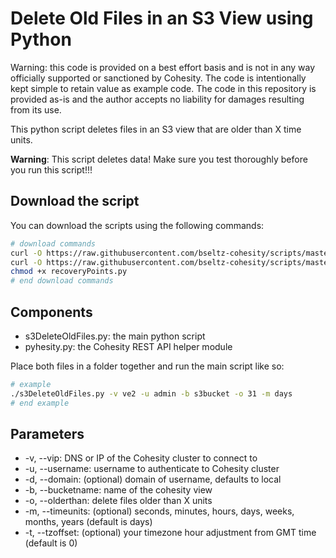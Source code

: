 # Delete Old Files in an S3 View using Python

Warning: this code is provided on a best effort basis and is not in any way officially supported or sanctioned by Cohesity. The code is intentionally kept simple to retain value as example code. The code in this repository is provided as-is and the author accepts no liability for damages resulting from its use.

This python script deletes files in an S3 view that are older than X time units.

**Warning**: This script deletes data! Make sure you test thoroughly before you run this script!!!

## Download the script

You can download the scripts using the following commands:

```bash
# download commands
curl -O https://raw.githubusercontent.com/bseltz-cohesity/scripts/master/python/s3test/s3DeleteOldFiles/s3DeleteOldFiles.py
curl -O https://raw.githubusercontent.com/bseltz-cohesity/scripts/master/python/pyhesity.py
chmod +x recoveryPoints.py
# end download commands
```

## Components

* s3DeleteOldFiles.py: the main python script
* pyhesity.py: the Cohesity REST API helper module

Place both files in a folder together and run the main script like so:

```bash
# example
./s3DeleteOldFiles.py -v ve2 -u admin -b s3bucket -o 31 -m days
# end example
```

## Parameters

* -v, --vip: DNS or IP of the Cohesity cluster to connect to
* -u, --username: username to authenticate to Cohesity cluster
* -d, --domain: (optional) domain of username, defaults to local
* -b, --bucketname: name of the cohesity view
* -o, --olderthan: delete files older than X units
* -m, --timeunits: (optional) seconds, minutes, hours, days, weeks, months, years (default is days)
* -t, --tzoffset: (optional) your timezone hour adjustment from GMT time (default is 0)

